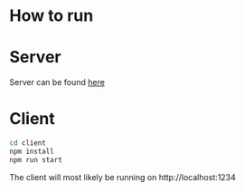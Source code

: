 # How to run

# Server

Server can be found [here](https://github.com/nino-vrijman/sails-cors-issue-server)

# Client

```bash
cd client
npm install
npm run start
```

The client will most likely be running on http://localhost:1234
